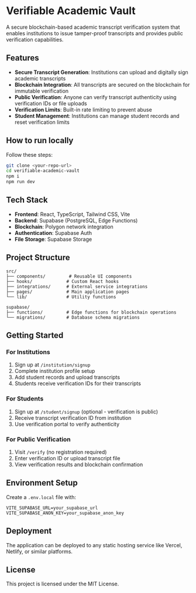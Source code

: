 # Verifiable Academic Vault

A secure blockchain-based academic transcript verification system that enables institutions to issue tamper-proof transcripts and provides public verification capabilities.

## Features

- **Secure Transcript Generation**: Institutions can upload and digitally sign academic transcripts
- **Blockchain Integration**: All transcripts are secured on the blockchain for immutable verification  
- **Public Verification**: Anyone can verify transcript authenticity using verification IDs or file uploads
- **Verification Limits**: Built-in rate limiting to prevent abuse
- **Student Management**: Institutions can manage student records and reset verification limits

## How to run locally

Follow these steps:

```sh
git clone <your-repo-url>
cd verifiable-academic-vault
npm i
npm run dev
```

## Tech Stack

- **Frontend**: React, TypeScript, Tailwind CSS, Vite
- **Backend**: Supabase (PostgreSQL, Edge Functions)
- **Blockchain**: Polygon network integration
- **Authentication**: Supabase Auth
- **File Storage**: Supabase Storage

## Project Structure

```
src/
├── components/         # Reusable UI components
├── hooks/             # Custom React hooks
├── integrations/      # External service integrations
├── pages/             # Main application pages
└── lib/               # Utility functions

supabase/
├── functions/         # Edge functions for blockchain operations
└── migrations/        # Database schema migrations
```

## Getting Started

### For Institutions

1. Sign up at `/institution/signup`
2. Complete institution profile setup
3. Add student records and upload transcripts
4. Students receive verification IDs for their transcripts

### For Students

1. Sign up at `/student/signup` (optional - verification is public)
2. Receive transcript verification ID from institution
3. Use verification portal to verify authenticity

### For Public Verification

1. Visit `/verify` (no registration required)
2. Enter verification ID or upload transcript file
3. View verification results and blockchain confirmation

## Environment Setup

Create a `.env.local` file with:

```
VITE_SUPABASE_URL=your_supabase_url
VITE_SUPABASE_ANON_KEY=your_supabase_anon_key
```

## Deployment

The application can be deployed to any static hosting service like Vercel, Netlify, or similar platforms.

## License

This project is licensed under the MIT License.
